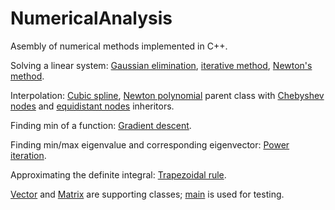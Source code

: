# NumericalAnalysis
Asembly of numerical methods implemented in C++.

Solving a linear system: [Gaussian elimination](https://github.com/yanava99/NumericalAnalysis/blob/master/Gaussian_elimination.h), [iterative method](https://github.com/yanava99/NumericalAnalysis/blob/master/Iterative_method.h), [Newton's method](https://github.com/yanava99/NumericalAnalysis/blob/master/Newtons_method.h).

Interpolation: [Cubic spline](https://github.com/yanava99/NumericalAnalysis/blob/master/Cubic_spline.h), [Newton polynomial](https://github.com/yanava99/NumericalAnalysis/blob/master/Newton_polynomial.h) parent class with [Chebyshev nodes](https://github.com/yanava99/NumericalAnalysis/blob/master/Newton_polynomial_Chebyshev_nodes.h) and [equidistant nodes](https://github.com/yanava99/NumericalAnalysis/blob/master/Newton_polynomial_equidistant_nodes.h) inheritors.

Finding min of a function: [Gradient descent](https://github.com/yanava99/NumericalAnalysis/blob/master/Gradient_descent.h).

Finding min/max eigenvalue and corresponding eigenvector: [Power iteration](https://github.com/yanava99/NumericalAnalysis/blob/master/Power_iteration.h).

Approximating the definite integral: [Trapezoidal rule](https://github.com/yanava99/NumericalAnalysis/blob/master/Trapezoidal_rule.h).

[Vector](https://github.com/yanava99/NumericalAnalysis/blob/master/Vector.h) and [Matrix](https://github.com/yanava99/NumericalAnalysis/blob/master/Matrix.h) are supporting classes; [main](https://github.com/yanava99/NumericalAnalysis/blob/master/main.cpp) is used for testing.
